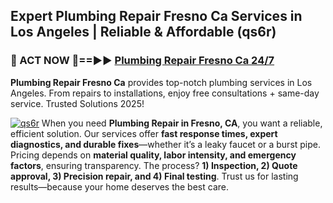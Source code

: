 ## Expert Plumbing Repair Fresno Ca Services in Los Angeles | Reliable & Affordable (qs6r)  

<h3>🚿 ACT NOW 🌟==►► <a href="https://tinyurl.com/2ne6vx2x" rel="nofollow">Plumbing Repair Fresno Ca 24/7</a></h3>

**Plumbing Repair Fresno Ca** provides top-notch plumbing services in Los Angeles. From repairs to installations, enjoy free consultations + same-day service. Trusted Solutions 2025!

[![qs6r](https://i.imgur.com/4PFF4AK.jpeg)](https://tinyurl.com/2ne6vx2x)
When you need **Plumbing Repair in Fresno, CA**, you want a reliable, efficient solution. Our services offer **fast response times, expert diagnostics, and durable fixes**—whether it’s a leaky faucet or a burst pipe. Pricing depends on **material quality, labor intensity, and emergency factors**, ensuring transparency. The process? **1) Inspection, 2) Quote approval, 3) Precision repair, and 4) Final testing**. Trust us for lasting results—because your home deserves the best care.